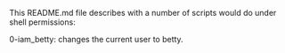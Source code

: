 This README.md file describes with a number of scripts would do under shell permissions:

0-iam_betty: changes the current user to betty. 